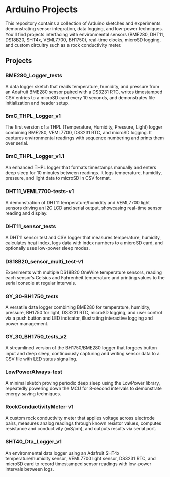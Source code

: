 # Arduino Projects

This repository contains a collection of Arduino sketches and experiments demonstrating sensor integration, data logging, and low-power techniques. You'll find projects interfacing with environmental sensors (BME280, DHT11, DS18B20, SHT4x, VEML7700, BH1750), real-time clocks, microSD logging, and custom circuitry such as a rock conductivity meter.

## Projects

### BME280_Logger_tests
A data logger sketch that reads temperature, humidity, and pressure from an Adafruit BME280 sensor paired with a DS3231 RTC, writes timestamped CSV entries to a microSD card every 10 seconds, and demonstrates file initialization and header setup.

### BmC_THPL_Logger_v1
The first version of a THPL (Temperature, Humidity, Pressure, Light) logger combining BME280, VEML7700, DS3231 RTC, and microSD logging. It captures environmental readings with sequence numbering and prints them over serial.

### BmC_THPL_Logger_v1.1
An enhanced THPL logger that formats timestamps manually and enters deep sleep for 10 minutes between readings. It logs temperature, humidity, pressure, and light data to microSD in CSV format.

### DHT11_VEML7700-tests-v1
A demonstration of DHT11 temperature/humidity and VEML7700 light sensors driving an I2C LCD and serial output, showcasing real-time sensor reading and display.

### DHT11_sensor_tests
A DHT11 sensor test and CSV logger that measures temperature, humidity, calculates heat index, logs data with index numbers to a microSD card, and optionally uses low-power sleep modes.

### DS18B20_sensor_multi_test-v1
Experiments with multiple DS18B20 OneWire temperature sensors, reading each sensor’s Celsius and Fahrenheit temperature and printing values to the serial console at regular intervals.

### GY_30-BH1750_tests
A versatile data logger combining BME280 for temperature, humidity, pressure, BH1750 for light, DS3231 RTC, microSD logging, and user control via a push button and LED indicator, illustrating interactive logging and power management.

### GY_30_BH1750_tests_v2
A streamlined version of the BH1750/BME280 logger that forgoes button input and deep sleep, continuously capturing and writing sensor data to a CSV file with LED status signaling.

### LowPowerAlways-test
A minimal sketch proving periodic deep sleep using the LowPower library, repeatedly powering down the MCU for 8-second intervals to demonstrate energy-saving techniques.

### RockConductivityMeter-v1
A custom rock conductivity meter that applies voltage across electrode pairs, measures analog readings through known resistor values, computes resistance and conductivity (mS/cm), and outputs results via serial port.

### SHT40_Dta_Logger_v1
An environmental data logger using an Adafruit SHT4x temperature/humidity sensor, VEML7700 light sensor, DS3231 RTC, and microSD card to record timestamped sensor readings with low-power intervals between logs.
